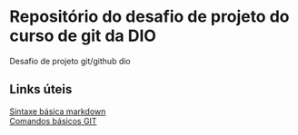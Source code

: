# Repositório do desafio de projeto do curso de git da DIO
Desafio de  projeto git/github dio

## Links úteis
 [Sintaxe básica markdown](https://markdown.net.br/sintaxe-basica/) <br />
 [Comandos básicos GIT](https://comandosgit.github.io/)
